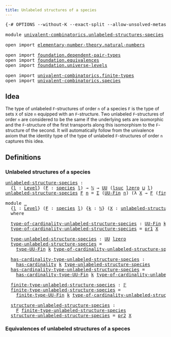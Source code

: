 ```yaml
---
title: Unlabeled structures of a species
---
```


<pre class="Agda"><a id="59" class="Symbol">{-#</a> <a id="63" class="Keyword">OPTIONS</a> <a id="71" class="Pragma">--without-K</a> <a id="83" class="Pragma">--exact-split</a> <a id="97" class="Pragma">--allow-unsolved-metas</a> <a id="120" class="Symbol">#-}</a>

<a id="125" class="Keyword">module</a> <a id="132" href="univalent-combinatorics.unlabeled-structures-species.html" class="Module">univalent-combinatorics.unlabeled-structures-species</a> <a id="185" class="Keyword">where</a>

<a id="192" class="Keyword">open</a> <a id="197" class="Keyword">import</a> <a id="204" href="elementary-number-theory.natural-numbers.html" class="Module">elementary-number-theory.natural-numbers</a>

<a id="246" class="Keyword">open</a> <a id="251" class="Keyword">import</a> <a id="258" href="foundation.dependent-pair-types.html" class="Module">foundation.dependent-pair-types</a>
<a id="290" class="Keyword">open</a> <a id="295" class="Keyword">import</a> <a id="302" href="foundation.equivalences.html" class="Module">foundation.equivalences</a>
<a id="326" class="Keyword">open</a> <a id="331" class="Keyword">import</a> <a id="338" href="foundation.universe-levels.html" class="Module">foundation.universe-levels</a>

<a id="366" class="Keyword">open</a> <a id="371" class="Keyword">import</a> <a id="378" href="univalent-combinatorics.finite-types.html" class="Module">univalent-combinatorics.finite-types</a>
<a id="415" class="Keyword">open</a> <a id="420" class="Keyword">import</a> <a id="427" href="univalent-combinatorics.species.html" class="Module">univalent-combinatorics.species</a>
</pre>
## Idea

The type of unlabeled `F`-structures of order `n` of a species `F` is the type of sets `X` of size `n` equipped with an `F`-structure. Two unlabeled `F`-structures of order `n` are considered to be the same if the underlying sets are isomorphic and the `F`-structure of the first transports along this isomorphism to the `F`-structure of the second. It will automatically follow from the univalence axiom that the identity type of the type of unlabeled `F`-structures of order `n` captures this idea.

## Definitions

### Unlabeled structures of a species

<pre class="Agda"><a id="unlabeled-structure-species"></a><a id="1038" href="univalent-combinatorics.unlabeled-structures-species.html#1038" class="Function">unlabeled-structure-species</a> <a id="1066" class="Symbol">:</a>
  <a id="1070" class="Symbol">{</a><a id="1071" href="univalent-combinatorics.unlabeled-structures-species.html#1071" class="Bound">l</a> <a id="1073" class="Symbol">:</a> <a id="1075" href="Agda.Primitive.html#597" class="Postulate">Level</a><a id="1080" class="Symbol">}</a> <a id="1082" class="Symbol">(</a><a id="1083" href="univalent-combinatorics.unlabeled-structures-species.html#1083" class="Bound">F</a> <a id="1085" class="Symbol">:</a> <a id="1087" href="univalent-combinatorics.species.html#429" class="Function">species</a> <a id="1095" href="univalent-combinatorics.unlabeled-structures-species.html#1071" class="Bound">l</a><a id="1096" class="Symbol">)</a> <a id="1098" class="Symbol">→</a> <a id="1100" href="elementary-number-theory.natural-numbers.html#1530" class="Datatype">ℕ</a> <a id="1102" class="Symbol">→</a> <a id="1104" href="foundation-core.universe-levels.html#235" class="Primitive">UU</a> <a id="1107" class="Symbol">(</a><a id="1108" href="Agda.Primitive.html#780" class="Primitive">lsuc</a> <a id="1113" href="Agda.Primitive.html#764" class="Primitive">lzero</a> <a id="1119" href="Agda.Primitive.html#810" class="Primitive Operator">⊔</a> <a id="1121" href="univalent-combinatorics.unlabeled-structures-species.html#1071" class="Bound">l</a><a id="1122" class="Symbol">)</a>
<a id="1124" href="univalent-combinatorics.unlabeled-structures-species.html#1038" class="Function">unlabeled-structure-species</a> <a id="1152" href="univalent-combinatorics.unlabeled-structures-species.html#1152" class="Bound">F</a> <a id="1154" href="univalent-combinatorics.unlabeled-structures-species.html#1154" class="Bound">n</a> <a id="1156" class="Symbol">=</a> <a id="1158" href="foundation-core.dependent-pair-types.html#515" class="Record">Σ</a> <a id="1160" class="Symbol">(</a><a id="1161" href="univalent-combinatorics.finite-types.html#5722" class="Function">UU-Fin</a> <a id="1168" href="univalent-combinatorics.unlabeled-structures-species.html#1154" class="Bound">n</a><a id="1169" class="Symbol">)</a> <a id="1171" class="Symbol">(λ</a> <a id="1174" href="univalent-combinatorics.unlabeled-structures-species.html#1174" class="Bound">X</a> <a id="1176" class="Symbol">→</a> <a id="1178" href="univalent-combinatorics.unlabeled-structures-species.html#1152" class="Bound">F</a> <a id="1180" class="Symbol">(</a><a id="1181" href="univalent-combinatorics.finite-types.html#13741" class="Function">finite-type-UU-Fin</a> <a id="1200" href="univalent-combinatorics.unlabeled-structures-species.html#1154" class="Bound">n</a> <a id="1202" href="univalent-combinatorics.unlabeled-structures-species.html#1174" class="Bound">X</a><a id="1203" class="Symbol">))</a>

<a id="1207" class="Keyword">module</a> <a id="1214" href="univalent-combinatorics.unlabeled-structures-species.html#1214" class="Module">_</a>
  <a id="1218" class="Symbol">{</a><a id="1219" href="univalent-combinatorics.unlabeled-structures-species.html#1219" class="Bound">l</a> <a id="1221" class="Symbol">:</a> <a id="1223" href="Agda.Primitive.html#597" class="Postulate">Level</a><a id="1228" class="Symbol">}</a> <a id="1230" class="Symbol">(</a><a id="1231" href="univalent-combinatorics.unlabeled-structures-species.html#1231" class="Bound">F</a> <a id="1233" class="Symbol">:</a> <a id="1235" href="univalent-combinatorics.species.html#429" class="Function">species</a> <a id="1243" href="univalent-combinatorics.unlabeled-structures-species.html#1219" class="Bound">l</a><a id="1244" class="Symbol">)</a> <a id="1246" class="Symbol">{</a><a id="1247" href="univalent-combinatorics.unlabeled-structures-species.html#1247" class="Bound">k</a> <a id="1249" class="Symbol">:</a> <a id="1251" href="elementary-number-theory.natural-numbers.html#1530" class="Datatype">ℕ</a><a id="1252" class="Symbol">}</a> <a id="1254" class="Symbol">(</a><a id="1255" href="univalent-combinatorics.unlabeled-structures-species.html#1255" class="Bound">X</a> <a id="1257" class="Symbol">:</a> <a id="1259" href="univalent-combinatorics.unlabeled-structures-species.html#1038" class="Function">unlabeled-structure-species</a> <a id="1287" href="univalent-combinatorics.unlabeled-structures-species.html#1231" class="Bound">F</a> <a id="1289" href="univalent-combinatorics.unlabeled-structures-species.html#1247" class="Bound">k</a><a id="1290" class="Symbol">)</a>
  <a id="1294" class="Keyword">where</a>

  <a id="1303" href="univalent-combinatorics.unlabeled-structures-species.html#1303" class="Function">type-of-cardinality-unlabeled-structure-species</a> <a id="1351" class="Symbol">:</a> <a id="1353" href="univalent-combinatorics.finite-types.html#5722" class="Function">UU-Fin</a> <a id="1360" href="univalent-combinatorics.unlabeled-structures-species.html#1247" class="Bound">k</a>
  <a id="1364" href="univalent-combinatorics.unlabeled-structures-species.html#1303" class="Function">type-of-cardinality-unlabeled-structure-species</a> <a id="1412" class="Symbol">=</a> <a id="1414" href="foundation-core.dependent-pair-types.html#605" class="Field">pr1</a> <a id="1418" href="univalent-combinatorics.unlabeled-structures-species.html#1255" class="Bound">X</a>

  <a id="1423" href="univalent-combinatorics.unlabeled-structures-species.html#1423" class="Function">type-unlabeled-structure-species</a> <a id="1456" class="Symbol">:</a> <a id="1458" href="foundation-core.universe-levels.html#235" class="Primitive">UU</a> <a id="1461" href="Agda.Primitive.html#764" class="Primitive">lzero</a>
  <a id="1469" href="univalent-combinatorics.unlabeled-structures-species.html#1423" class="Function">type-unlabeled-structure-species</a> <a id="1502" class="Symbol">=</a>
    <a id="1508" href="univalent-combinatorics.finite-types.html#5784" class="Function">type-UU-Fin</a> <a id="1520" href="univalent-combinatorics.unlabeled-structures-species.html#1247" class="Bound">k</a> <a id="1522" href="univalent-combinatorics.unlabeled-structures-species.html#1303" class="Function">type-of-cardinality-unlabeled-structure-species</a>

  <a id="1573" href="univalent-combinatorics.unlabeled-structures-species.html#1573" class="Function">has-cardinality-type-unlabeled-structure-species</a> <a id="1622" class="Symbol">:</a>
    <a id="1628" href="univalent-combinatorics.finite-types.html#5078" class="Function">has-cardinality</a> <a id="1644" href="univalent-combinatorics.unlabeled-structures-species.html#1247" class="Bound">k</a> <a id="1646" href="univalent-combinatorics.unlabeled-structures-species.html#1423" class="Function">type-unlabeled-structure-species</a>
  <a id="1681" href="univalent-combinatorics.unlabeled-structures-species.html#1573" class="Function">has-cardinality-type-unlabeled-structure-species</a> <a id="1730" class="Symbol">=</a>
    <a id="1736" href="univalent-combinatorics.finite-types.html#5864" class="Function">has-cardinality-type-UU-Fin</a> <a id="1764" href="univalent-combinatorics.unlabeled-structures-species.html#1247" class="Bound">k</a> <a id="1766" href="univalent-combinatorics.unlabeled-structures-species.html#1303" class="Function">type-of-cardinality-unlabeled-structure-species</a>

  <a id="1817" href="univalent-combinatorics.unlabeled-structures-species.html#1817" class="Function">finite-type-unlabeled-structure-species</a> <a id="1857" class="Symbol">:</a> <a id="1859" href="univalent-combinatorics.finite-types.html#4743" class="Function">𝔽</a>
  <a id="1863" href="univalent-combinatorics.unlabeled-structures-species.html#1817" class="Function">finite-type-unlabeled-structure-species</a> <a id="1903" class="Symbol">=</a>
    <a id="1909" href="univalent-combinatorics.finite-types.html#13741" class="Function">finite-type-UU-Fin</a> <a id="1928" href="univalent-combinatorics.unlabeled-structures-species.html#1247" class="Bound">k</a> <a id="1930" href="univalent-combinatorics.unlabeled-structures-species.html#1303" class="Function">type-of-cardinality-unlabeled-structure-species</a>

  <a id="1981" href="univalent-combinatorics.unlabeled-structures-species.html#1981" class="Function">structure-unlabeled-structure-species</a> <a id="2019" class="Symbol">:</a>
    <a id="2025" href="univalent-combinatorics.unlabeled-structures-species.html#1231" class="Bound">F</a> <a id="2027" href="univalent-combinatorics.unlabeled-structures-species.html#1817" class="Function">finite-type-unlabeled-structure-species</a>
  <a id="2069" href="univalent-combinatorics.unlabeled-structures-species.html#1981" class="Function">structure-unlabeled-structure-species</a> <a id="2107" class="Symbol">=</a> <a id="2109" href="foundation-core.dependent-pair-types.html#617" class="Field">pr2</a> <a id="2113" href="univalent-combinatorics.unlabeled-structures-species.html#1255" class="Bound">X</a>
</pre>
### Equivalences of unlabeled structures of a speces

